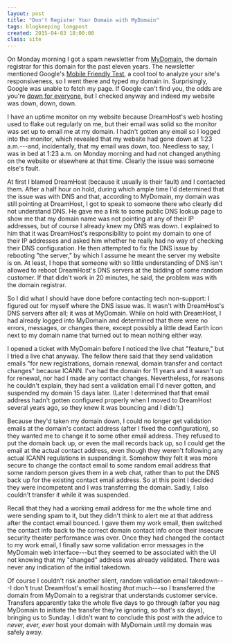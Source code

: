 ```yaml
---
layout: post
title: "Don't Register Your Domain with MyDomain"
tags: blogkeeping longpost
created: 2015-04-03 18:00:00
class: site
---
```

On Monday morning I got a spam newsletter from [MyDomain](https://www.mydomain.com), the domain registrar for this domain for the past eleven years.  The newsletter mentioned Google's [Mobile Friendly Test](https://www.google.com/webmasters/tools/mobile-friendly/), a cool tool to analyze your site's responsiveness, so I went there and typed my domain in.  Surprisingly, Google was unable to fetch my page.  If Google can't find you, the odds are you're [down for everyone](http://downforeveryoneorjustme.com), but I checked anyway and indeed my website was down, down, down.

I have an uptime monitor on my website because DreamHost's web hosting used to flake out regularly on me, but their email was solid so the monitor was set up to email me at my domain.  I hadn't gotten any email so I logged into the monitor, which revealed that my website had gone down at 1:23 a.m.---and, incidentally, that my email was down, too.  Needless to say, I was in bed at 1:23 a.m. on Monday morning and had not changed anything on the website or elsewhere at that time.  Clearly the issue was someone else's fault.

At first I blamed DreamHost (because it usually is their fault) and I contacted them.  After a half hour on hold, during which ample time I'd determined that the issue was with DNS and that, according to MyDomain, my domain was still pointing at DreamHost, I got to speak to someone there who clearly did not understand DNS.  He gave me a link to some public DNS lookup page to show me that my domain name was not pointing at any of their IP addresses, but of course I already knew my DNS was down.  I explained to him that it was DreamHost's responsibility to point my domain to one of their IP addresses and asked him whether he really had no way of checking their DNS configuration.  He then attempted to fix the DNS issue by rebooting "the server," by which I assume he meant the server my website is on.  At least, I hope that someone with so little understanding of DNS isn't allowed to reboot DreamHost's DNS servers at the bidding of some random customer.  If that didn't work in 20 minutes, he said, the problem was with the domain registrar.

So I did what I should have done before contacting tech non-support: I figured out for myself where the DNS issue was.  It wasn't with DreamHost's DNS servers after all; it was at MyDomain.  While on hold with DreamHost, I had already logged into MyDomain and determined that there were no errors, messages, or changes there, except possibly a little dead Earth icon next to my domain name that turned out to mean nothing either way.

I opened a ticket with MyDomain before I noticed the live chat "feature," but I tried a live chat anyway.  The fellow there said that they send validation emails "for new registrations, domain renewal, domain transfer and contact changes" because ICANN.  I've had the domain for 11 years and it wasn't up for renewal, nor had I made any contact changes.  Nevertheless, for reasons he couldn't explain, they had sent a validation email I'd never gotten, and suspended my domain 15 days later.  (Later I determined that that email address hadn't gotten configured properly when I moved to DreamHost several years ago, so they knew it was bouncing and I didn't.)

Because they'd taken my domain down, I could no longer get validation emails at the domain's contact address (after I fixed the configuration), so they wanted me to change it to some other email address.  They refused to put the domain back up, or even the mail records back up, so I could get the email at the actual contact address, even though they weren't following any actual ICANN regulations in suspending it.  Somehow they felt it was more secure to change the contact email to some random email address that some random person gives them in a web chat, rather than to put the DNS back up for the existing contact email address.  So at this point I decided they were incompetent and I was transferring the domain.  Sadly, I also couldn't transfer it while it was suspended.

Recall that they had a working email address for me the whole time and were sending spam to it, but they didn't think to alert me at that address after the contact email bounced.  I gave them my work email, then switched the contact info back to the correct domain contact info once their insecure security theater performance was over.  Once they had changed the contact to my work email, I finally saw some validation error messages in the MyDomain web interface---but they seemed to be associated with the UI not knowing that my "changed" address was already validated.  There was never any indication of the initial takedown.

Of course I couldn't risk another silent, random validation email takedown---I don't trust DreamHost's email hosting *that* much---so I transferred the domain from MyDomain to a registrar that understands customer service.  Transfers apparently take the whole five days to go through (after you nag MyDomain to initiate the transfer they're ignoring, so that's six days), bringing us to Sunday.  I didn't want to conclude this post with the advice to *never, ever, ever* host your domain with MyDomain until my domain was safely away.







